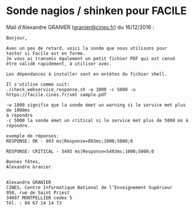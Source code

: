 # Sonde nagios / shinken pour FACILE

Mail d'Alexandre GRANIER (granier@cines.fr) du 16/12/2016 :

    Bonjour,
    
    Avec un peu de retard, voici la sonde que nous utilisons pour
    tester si Facile est en forme.
    Je vous ai transmis également un petit fichier PDF qui est censé
    être validé rapidement, à utiliser avec.
    
    Les dépendances à installer sont en entêtes du fichier shell.
    
    Il s'utilise comme suit:
    ./check_webservice_response.sh -w 1000 -c 5000 -u https://facile.cines.fr/xml sample.pdf
    
    -w 1000 signifie que la sonde émet un warning si le service met plus de 1000ms
    à répondre
    -c 5000 la sonde émet un critical si le service met plus de 5000 ms à répondre.
    
    exemple de réponses:
    RESPONSE: OK - 893 ms|Response=893ms;1000;5000;0
    
    RESPONSE: CRITICAL - 5493 ms|Response=5493ms;1000;5000;0
    
    Bonnes fêtes,
    Alexandre Granier
    
    
    Alexandre GRANIER
    CINES, Centre Informatique National de l’Enseignement Supérieur
    950, rue de Saint Priest
    34097 MONTPELLIER cedex 5
    Tél. : 04 67 14 14 73

